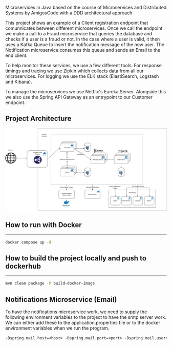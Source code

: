Microservices in Java based on the course of Microservices and Distributed Systems by AmigosCode with a DDD architectural approach

This project shows an example of a Client registration endpoint that comunnicates between different microservices. Once we call the endpoint we make a call to a Fraud microservice that queries the database and checks if a user is a fraud or not. In the case where a user is valid, it then uses a Kafka Queue to insert the notification message of the new user. The Notification microservice consumes this queue and sends an Email to the end client.

To help monitor these services, we use a few different tools. For response timings and tracing we use Zipkin which collects data from all our microservices. For logging we use the ELK stack (ElastiSearch, Logstash and Kibana).

To manage the microservices we use Netflix's Eureka Server. Alongside this we also use the Spring API Gateway as an entrypoint to our Customer endpoint.

## Project Architecture
![image](https://raw.githubusercontent.com/nameless312/Microservices/kafka/documentation/architecture.png?raw=true)


## How to run with Docker
---
```bash
docker compose up -d
```

## How to build the project locally and push to dockerhub
---
```bash
mvn clean package -P build-docker-image
```

## Notifications Microservice (Email)
To have the notifications microservice work, we need to supply the following environment variables to the project to have the smtp server work. We can either add these to the application.properties file or to the docker environment variables when we run the program.
```txt
-Dspring.mail.host=<host> -Dspring.mail.port=<port> -Dspring.mail.username=<Username> -Dspring.mail.password=<Password>
```
